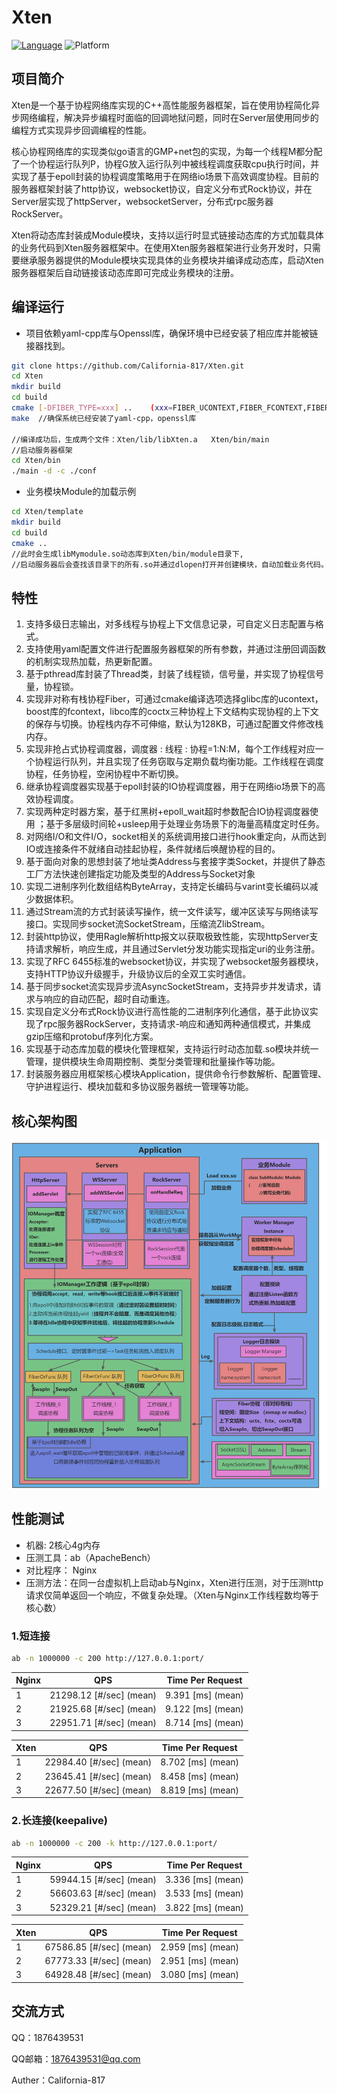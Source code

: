 # Xten
[![Language](https://img.shields.io/badge/language-c++-red.svg)](https://en.cppreference.com/)
![Platform](https://img.shields.io/badge/platform-linux-lightgrey.svg)
## 项目简介
Xten是一个基于协程网络库实现的C++高性能服务器框架，旨在使用协程简化异步网络编程，解决异步编程时面临的回调地狱问题，同时在Server层使用同步的编程方式实现异步回调编程的性能。

核心协程网络库的实现类似go语言的GMP+net包的实现，为每一个线程M都分配了一个协程运行队列P，协程G放入运行队列中被线程调度获取cpu执行时间，并实现了基于epoll封装的协程调度策略用于在网络io场景下高效调度协程。目前的服务器框架封装了http协议，websocket协议，自定义分布式Rock协议，并在Server层实现了httpServer，websocketServer，分布式rpc服务器RockServer。

Xten将动态库封装成Module模块，支持以运行时显式链接动态库的方式加载具体的业务代码到Xten服务器框架中。在使用Xten服务器框架进行业务开发时，只需要继承服务器提供的Module模块实现具体的业务模块并编译成动态库，启动Xten服务器框架后自动链接该动态库即可完成业务模块的注册。
## 编译运行
* 项目依赖yaml-cpp库与Openssl库，确保环境中已经安装了相应库并能被链接器找到。
```sh
git clone https://github.com/California-817/Xten.git
cd Xten
mkdir build
cd build
cmake [-DFIBER_TYPE=xxx] ..    (xxx=FIBER_UCONTEXT,FIBER_FCONTEXT,FIBER_COCTX)-->协程上下文类型选择
make  //确保系统已经安装了yaml-cpp，openssl库

//编译成功后，生成两个文件：Xten/lib/libXten.a   Xten/bin/main 
//启动服务器框架
cd Xten/bin
./main -d -c ./conf
```
* 业务模块Module的加载示例
```sh
cd Xten/template
mkdir build
cd build
cmake ..
//此时会生成libMymodule.so动态库到Xten/bin/module目录下,
//启动服务器后会查找该目录下的所有.so并通过dlopen打开并创建模块，自动加载业务代码。
```
## 特性
1. 支持多级日志输出，对多线程与协程上下文信息记录，可自定义日志配置与格式。
2. 支持使用yaml配置文件进行配置服务器框架的所有参数，并通过注册回调函数的机制实现热加载，热更新配置。
3. 基于pthread库封装了Thread类，封装了线程锁，信号量，并实现了协程信号量，协程锁。
4. 实现非对称有栈协程Fiber，可通过cmake编译选项选择glibc库的ucontext，boost库的fcontext，libco库的coctx三种协程上下文结构实现协程的上下文的保存与切换。协程栈内存不可伸缩，默认为128KB，可通过配置文件修改栈内存。
5. 实现非抢占式协程调度器，调度器 : 线程 : 协程=1:N:M，每个工作线程对应一个协程运行队列，并且实现了任务窃取与定期负载均衡功能。工作线程在调度协程，任务协程，空闲协程中不断切换。
6. 继承协程调度器实现基于epoll封装的IO协程调度器，用于在网络io场景下的高效协程调度。
7. 实现两种定时器方案，基于红黑树+epoll_wait超时参数配合IO协程调度器使用 ；基于多层级时间轮+usleep用于处理业务场景下的海量高精度定时任务。
8. 对网络I/O和文件I/O，socket相关的系统调用接口进行hook重定向，从而达到IO或连接条件不就绪自动挂起协程，条件就绪后唤醒协程的目的。
9. 基于面向对象的思想封装了地址类Address与套接字类Socket，并提供了静态工厂方法快速创建指定功能及类型的Address与Socket对象
10. 实现二进制序列化数组结构ByteArray，支持定长编码与varint变长编码以减少数据体积。
11. 通过Stream流的方式封装读写操作，统一文件读写，缓冲区读写与网络读写接口。实现同步socket流SocketStream，压缩流ZlibStream。
12. 封装http协议，使用Ragle解析http报文以获取极致性能，实现httpServer支持请求解析，响应生成，并且通过Servlet分发功能实现指定uri的业务注册。
13. 实现了RFC 6455标准的websocket协议，并实现了websocket服务器模块，支持HTTP协议升级握手，升级协议后的全双工实时通信。
14. 基于同步socket流实现异步流AsyncSocketStream，支持异步并发请求，请求与响应的自动匹配，超时自动重连。
15. 实现自定义分布式Rock协议进行高性能的二进制序列化通信，基于此协议实现了rpc服务器RockServer，支持请求-响应和通知两种通信模式，并集成gzip压缩和protobuf序列化方案。
16. 实现基于动态库加载的模块化管理框架，支持运行时动态加载.so模块并统一管理，提供模块生命周期控制、类型分类管理和批量操作等功能。
17. 封装服务器应用框架核心模块Application，提供命令行参数解析、配置管理、守护进程运行、模块加载和多协议服务器统一管理等功能。
## 核心架构图
![Xten架构图](./docs/Xten_main.png)
## 性能测试
* 机器: 2核心4g内存
* 压测工具：ab（ApacheBench）
* 对比程序： Nginx
* 压测方法：在同一台虚拟机上启动ab与Nginx，Xten进行压测，对于压测http请求仅简单返回一个响应，不做复杂处理。（Xten与Nginx工作线程数均等于核心数）
### 1.短连接
```sh
ab -n 1000000 -c 200 http://127.0.0.1:port/
```
| Nginx | QPS | Time Per Request |
|----|----|----|
| 1 | 21298.12 [#/sec] (mean) | 9.391 [ms] (mean) |
| 2 | 21925.68 [#/sec] (mean) |  9.122 [ms] (mean) |
| 3 | 22951.71 [#/sec] (mean) | 8.714 [ms] (mean) |

| Xten | QPS | Time Per Request |
|----|----|----|
| 1 | 22984.40 [#/sec] (mean) | 8.702 [ms] (mean) |
| 2 | 23645.41 [#/sec] (mean) | 8.458 [ms] (mean) |
| 3 | 22677.50 [#/sec] (mean) |  8.819 [ms] (mean) |

### 2.长连接(keepalive)
```sh
ab -n 1000000 -c 200 -k http://127.0.0.1:port/
```
| Nginx | QPS | Time Per Request |
|----|----|----|
| 1 | 59944.15 [#/sec] (mean) | 3.336 [ms] (mean) |
| 2 | 56603.63 [#/sec] (mean) |  3.533 [ms] (mean) |
| 3 | 52329.21 [#/sec] (mean) | 3.822 [ms] (mean) |

| Xten | QPS | Time Per Request |
|----|----|----|
| 1 | 67586.85 [#/sec] (mean) | 2.959 [ms] (mean) |
| 2 | 67773.33 [#/sec] (mean) |  2.951 [ms] (mean) |
| 3 | 64928.48 [#/sec] (mean) | 3.080 [ms] (mean) |
## 交流方式
QQ：1876439531

QQ邮箱：1876439531@qq.com

Auther：California-817

